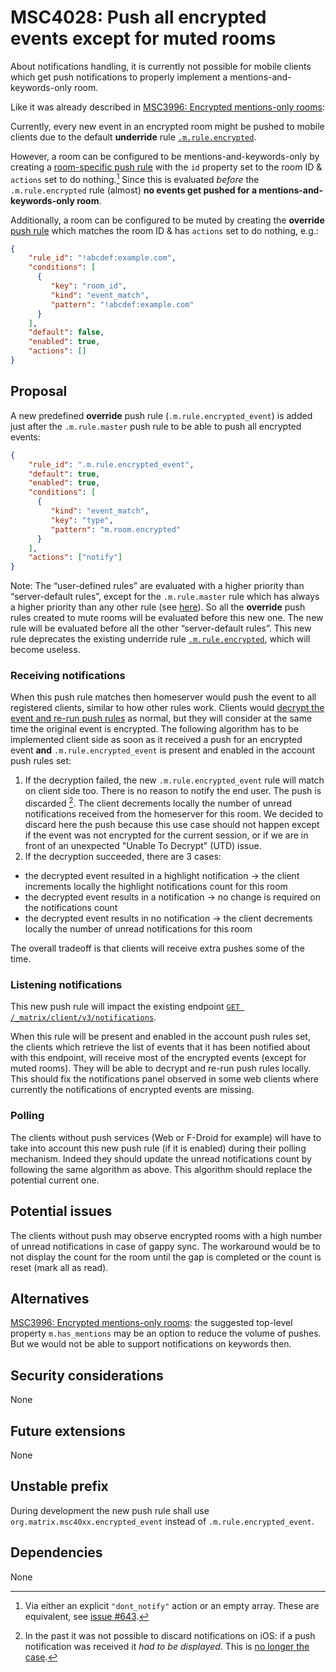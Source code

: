 # MSC4028: Push all encrypted events except for muted rooms

About notifications handling, it is currently not possible for mobile clients which get push notifications to properly implement a mentions-and-keywords-only room.

Like it was already described in [MSC3996: Encrypted mentions-only rooms](https://github.com/matrix-org/matrix-spec-proposals/pull/3996): 

Currently, every new event in an encrypted room might be pushed to mobile clients due to the default **underride** rule [`.m.rule.encrypted`](https://spec.matrix.org/v1.7/client-server-api/#default-underride-rules).

However, a room can be configured to be mentions-and-keywords-only by creating a [room-specific push rule](https://spec.matrix.org/v1.7/client-server-api/#push-rules)
with the `id` property set to the room ID & `actions` set to do nothing.[^1] Since this is evaluated *before* the `.m.rule.encrypted` rule (almost) **no events get pushed for a mentions-and-keywords-only room**.

Additionally, a room can be configured to be muted by creating the **override** [push rule](https://spec.matrix.org/v1.7/client-server-api/#push-rules) which matches the room ID & has `actions` set to do nothing, e.g.:

```json
{
    "rule_id": "!abcdef:example.com",
    "conditions": [
      {
         "key": "room_id",
         "kind": "event_match",
         "pattern": "!abcdef:example.com"
      }
    ],
    "default": false,
    "enabled": true,
    "actions": []
}
```

## Proposal

A new predefined **override** push rule (`.m.rule.encrypted_event`) is added just after the `.m.rule.master` push rule to be able to push all encrypted events:

```json
{
    "rule_id": ".m.rule.encrypted_event",
    "default": true,
    "enabled": true,
    "conditions": [
      {
         "kind": "event_match",
         "key": "type",
         "pattern": "m.room.encrypted"
      }
    ],
    "actions": ["notify"]
}
```

Note: The “user-defined rules” are evaluated with a higher priority than “server-default rules”, except for the `.m.rule.master` rule which has always a higher priority than any other rule (see [here](https://spec.matrix.org/v1.7/client-server-api/#predefined-rules)). So all the **override** push rules created to mute rooms will be evaluated before this new one. The new rule will be evaluated before all the other “server-default rules”. This new rule deprecates the existing underride rule [`.m.rule.encrypted`](https://spec.matrix.org/v1.7/client-server-api/#default-underride-rules), which will become useless.

### Receiving notifications

When this push rule matches then homeserver would push the event to all registered clients, similar to how other rules work. Clients would [decrypt the event and re-run push rules](https://spec.matrix.org/v1.7/client-server-api/#receiving-notifications) as normal, but they will consider at the same time the original event is encrypted. The following algorithm has to be implemented client side as soon as it received a push for an encrypted event **and** `.m.rule.encrypted_event` is present and enabled in the account push rules set:

1. If the decryption failed, the new `.m.rule.encrypted_event` rule will match on client side too. There is no reason to notify the end user. The push is discarded [^2]. The client decrements locally the number of unread notifications received from the homeserver for this room. We decided to discard here the push because this use case should not happen except if the event was not encrypted for the current session,
or if we are in front of an unexpected "Unable To Decrypt" (UTD) issue.  
2. If the decryption succeeded, there are 3 cases:
- the decrypted event resulted in a highlight notification -> the client increments locally the highlight notifications count for this room
- the decrypted event results in a notification -> no change is required on the notifications count
- the decrypted event results in no notification -> the client decrements locally the number of unread notifications for this room

The overall tradeoff is that clients will receive extra pushes some of the time.

### Listening notifications

This new push rule will impact the existing endpoint [`GET /_matrix/client/v3/notifications`](https://spec.matrix.org/v1.7/client-server-api/#get_matrixclientv3notifications).

When this rule will be present and enabled in the account push rules set, the clients which retrieve the list of events that it has been notified about with this endpoint, will receive most of the encrypted events (except for muted rooms). They will be able to decrypt and re-run push rules locally. This should fix the notifications panel observed in some web clients where currently the notifications of encrypted events are missing.

### Polling

The clients without push services (Web or F-Droid for example) will have to take into account this new push rule (if it is enabled) during their polling mechanism. Indeed they should update the unread notifications count by following the same algorithm as above. This algorithm should replace the potential current one.

## Potential issues

The clients without push may observe encrypted rooms with a high number of unread notifications in case of gappy sync. The workaround would be to not display the count for the room until the gap is completed or the count is reset (mark all as read).

## Alternatives

[MSC3996: Encrypted mentions-only rooms](https://github.com/matrix-org/matrix-spec-proposals/pull/3996): the suggested top-level property `m.has_mentions` may be an option to reduce the volume of pushes. But we would not be able to support notifications on keywords then.

## Security considerations

None

## Future extensions

None

## Unstable prefix

During development the new push rule shall use `org.matrix.msc40xx.encrypted_event` instead of `.m.rule.encrypted_event`.

## Dependencies

None


[^1]: Via either an explicit `"dont_notify"` action or an empty array. These are
equivalent, see [issue #643](https://github.com/matrix-org/matrix-spec/issues/643).

[^2]: In the past it was not possible to discard notifications on iOS: if a push
notification was received it *had to be displayed*. This is [no longer the case](https://developer.apple.com/documentation/bundleresources/entitlements/com_apple_developer_usernotifications_filtering).
